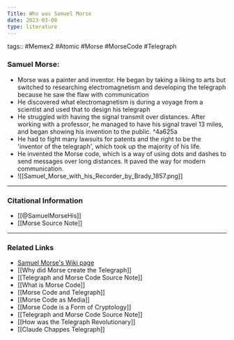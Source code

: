 ```yaml
---
Title: Who was Samuel Morse
date: 2023-03-08
type: literature
---
```

tags:: #Memex2 #Atomic #Morse #MorseCode #Telegraph 


### Samuel Morse:
- Morse was a painter and inventor. He began by taking a liking to arts but switched to researching electromagnetism and developing the telegraph because he saw the flaw with communication
- He discovered what electromagnetism is during a voyage from a scientist and used that to design his telegraph
- He struggled with having the signal transmit over distances. After working with a professor, he managed to have his signal travel 13 miles, and began showing his invention to the public. ^4a625a
- He had to fight many lawsuits for patents and the right to be the 'inventor of the telegraph', which took up the majority of his life.
- He invented the Morse code, which is a way of using dots and dashes to send messages over long distances. It paved the way for modern communication.
- ![[Samuel_Morse_with_his_Recorder_by_Brady_1857.png]]
---
### Citational Information

- [[@SamuelMorseHis]]
- [[Morse Source Note]]

---

### Related Links
- [Samuel Morse's Wiki page](https://en.wikipedia.org/wiki/Samuel_Morse)
- [[Why did Morse create the Telegraph]]
- [[Telegraph and Morse Code Source Note]]
- [[What is Morse Code]]
- [[Morse Code and Telegraph]]
- [[Morse Code as Media]]
- [[Morse Code is a Form of Cryptology]]
- [[Telegraph and Morse Code Source Note]]
- [[How was the Telegraph Revolutionary]]
- [[Claude Chappes Telegraph]]